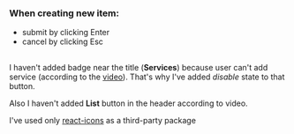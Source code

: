 ### When creating new item:
* submit by clicking Enter
* cancel by clicking Esc
##
I haven't added badge near the title (**Services**) because user can't add service (according to the [video](https://www.youtube.com/watch?v=K7UZedntwq8)).
That's why I've added _disable_ state to that button.

Also I haven't added **List** button in the header according to video.

I've used only [react-icons](https://react-icons.github.io/react-icons) as a third-party package
